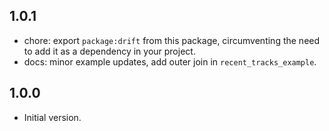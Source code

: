 ## 1.0.1

- chore: export `package:drift` from this package, circumventing the need to add it as a dependency in your project.
- docs: minor example updates, add outer join in `recent_tracks_example`.

## 1.0.0

- Initial version.
